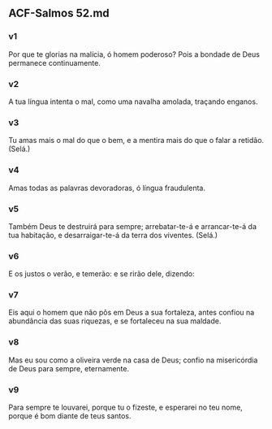 ## ACF-Salmos 52.md
### v1
 Por que te glorias na malícia, ó homem poderoso? Pois a bondade de Deus permanece continuamente.
### v2
 A tua língua intenta o mal, como uma navalha amolada, traçando enganos.
### v3
 Tu amas mais o mal do que o bem, e a mentira mais do que o falar a retidão. (Selá.)
### v4
 Amas todas as palavras devoradoras, ó língua fraudulenta.
### v5
 Também Deus te destruirá para sempre; arrebatar-te-á e arrancar-te-á da tua habitação, e desarraigar-te-á da terra dos viventes. (Selá.)
### v6
 E os justos o verão, e temerão: e se rirão dele, dizendo:
### v7
 Eis aqui o homem que não pôs em Deus a sua fortaleza, antes confiou na abundância das suas riquezas, e se fortaleceu na sua maldade.
### v8
 Mas eu sou como a oliveira verde na casa de Deus; confio na misericórdia de Deus para sempre, eternamente.
### v9
 Para sempre te louvarei, porque tu o fizeste, e esperarei no teu nome, porque é bom diante de teus santos.
